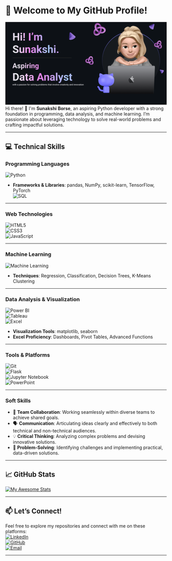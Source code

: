 # **🌟 Welcome to My GitHub Profile!**

![Profile Banner](https://github.com/sunakshiborse/sunakshiborse/blob/main/Sunakshi%20README.png?raw=true)
Hi there! 👋 I'm **Sunakshi Borse**, an aspiring Python developer with a strong foundation in programming, data analysis, and machine learning. I’m passionate about leveraging technology to solve real-world problems and crafting impactful solutions.

---

## **💻 Technical Skills**

### **Programming Languages**
![Python](https://img.shields.io/badge/Python-3776AB?style=for-the-badge&logo=python&logoColor=white)  
- **Frameworks & Libraries**: pandas, NumPy, scikit-learn, TensorFlow, PyTorch  
![SQL](https://img.shields.io/badge/SQL-003B57?style=for-the-badge&logo=postgresql&logoColor=white)  

---

### **Web Technologies**
![HTML5](https://img.shields.io/badge/HTML5-E34F26?style=for-the-badge&logo=html5&logoColor=white)  
![CSS3](https://img.shields.io/badge/CSS3-1572B6?style=for-the-badge&logo=css3&logoColor=white)  
![JavaScript](https://img.shields.io/badge/JavaScript-F7DF1E?style=for-the-badge&logo=javascript&logoColor=black)

---

### **Machine Learning**
![Machine Learning](https://img.shields.io/badge/Machine%20Learning-0078D4?style=for-the-badge&logo=azure-devops&logoColor=white)  
- **Techniques**: Regression, Classification, Decision Trees, K-Means Clustering  

---

### **Data Analysis & Visualization**
![Power BI](https://img.shields.io/badge/Power%20BI-F2C811?style=for-the-badge&logo=powerbi&logoColor=black)  
![Tableau](https://img.shields.io/badge/Tableau-E97627?style=for-the-badge&logo=tableau&logoColor=white)  
![Excel](https://img.shields.io/badge/Excel-217346?style=for-the-badge&logo=microsoft-excel&logoColor=white)  
- **Visualization Tools**: matplotlib, seaborn  
- **Excel Proficiency**: Dashboards, Pivot Tables, Advanced Functions  

---

### **Tools & Platforms**
![Git](https://img.shields.io/badge/Git-F05032?style=for-the-badge&logo=git&logoColor=white)  
![Flask](https://img.shields.io/badge/Flask-000000?style=for-the-badge&logo=flask&logoColor=white)  
![Jupyter Notebook](https://img.shields.io/badge/Jupyter-F37626?style=for-the-badge&logo=jupyter&logoColor=white)  
![PowerPoint](https://img.shields.io/badge/PowerPoint-B7472A?style=for-the-badge&logo=microsoft-powerpoint&logoColor=white)

---

### **Soft Skills**
- 🌟 **Team Collaboration**: Working seamlessly within diverse teams to achieve shared goals.  
- 🗣️ **Communication**: Articulating ideas clearly and effectively to both technical and non-technical audiences.  
- 💡 **Critical Thinking**: Analyzing complex problems and devising innovative solutions.  
- 🤔 **Problem-Solving**: Identifying challenges and implementing practical, data-driven solutions.

---

## **📈 GitHub Stats**

[![My Awesome Stats](https://awesome-github-stats.azurewebsites.net/user-stats/sunakshiborse?cardType=github&theme=synthwave&preferLogin=false)](https://git.io/awesome-stats-card)

---

## **📫 Let’s Connect!**

Feel free to explore my repositories and connect with me on these platforms:  
[![LinkedIn](https://img.shields.io/badge/LinkedIn-0A66C2?style=for-the-badge&logo=linkedin&logoColor=white)](https://linkedin.com/in/sunakshiborse)  
[![GitHub](https://img.shields.io/badge/GitHub-181717?style=for-the-badge&logo=github&logoColor=white)](https://github.com/Sunakshi17)  
[![Email](https://img.shields.io/badge/Email-D14836?style=for-the-badge&logo=gmail&logoColor=white)](mailto:sunakshiborse9@gmail.com)

---
